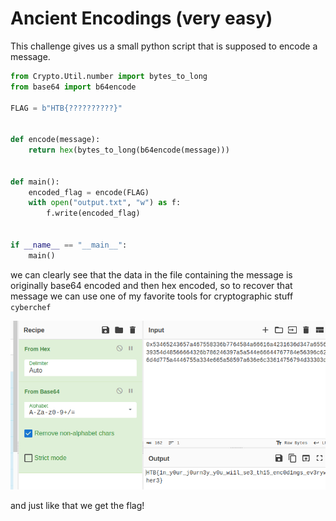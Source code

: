# Ancient Encodings (very easy)

This challenge gives us a small python script that is supposed to encode a message.

```python
from Crypto.Util.number import bytes_to_long
from base64 import b64encode

FLAG = b"HTB{??????????}"


def encode(message):
    return hex(bytes_to_long(b64encode(message)))


def main():
    encoded_flag = encode(FLAG)
    with open("output.txt", "w") as f:
        f.write(encoded_flag)


if __name__ == "__main__":
    main()
```

we can clearly see that the data in the file containing the message is originally base64 encoded and then hex encoded, so to recover that message we can use one of my favorite tools for cryptographic stuff `cyberchef`

![flag](./images/decoding.png)

and just like that we get the flag!
